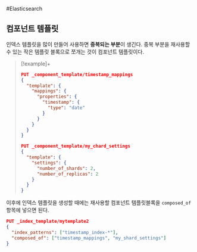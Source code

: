 #Elasticsearch 

## 컴포넌트 템플릿
인덱스 템플릿을 많이 만들어 사용하면 **중복되는 부분**이 생긴다. 중복 부분을 재사용할 수 있는 작은 템플릿 블록으로 쪼개는 것이 컴포넌트 템플릿이다.

> [!example]+ 
> ```json
> PUT _component_template/timestamp_mappings
> {
>   "template": {
>     "mappings": {
>       "properties": {
>         "timestamp": {
>           "type": "date"
>         }
>       }
>     }
>   }
> }
> 
> PUT _component_template/my_chard_settings
> {
>   "template": {
>     "settings": {
>       "number_of_shards": 2,
>       "number_of_replicas": 2
>     }
>   }
> }
> ```

이후에 인덱스 템플릿을 생성할 때에는 재사용할 컴포넌트 템플릿블록을 `composed_of` 항목에 넣으면 된다.

```json
PUT _index_template/mytemplate2
{
  "index_patterns": ["timestamp_index-*"],
  "composed_of": ["timestamp_mappings", "my_shard_settings"]
}
```
